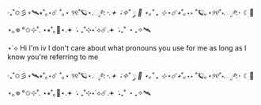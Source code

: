 ‧₊˚✩彡⋆🛰️⭒˚｡⋆☄️ ˚｡⋆
୨୧˚🪐⋆.ೃ࿔*:･.𖥔 ݁ ˖✧˚ ༘ 🌌 ⋆｡˚
₊ ⊹⋆☄️⭒˚｡⋆⋆ ˚🪐｡⋆୨୧˚⋆.ೃ࿔*:･
☾🌌⋆｡𖦹 °✩⊹˚. ⋆⭒˚｡🚀⋆.𖥔 ݁ ˖
₊˚⊹⋆˙⟡☄️.𖥔 ݁ ˖₊˚ ・₊✧🛰️

⋆˙⟡ Hi I'm iv 
I don't care about what pronouns you use for me as long as I know you're referring to me


‧₊˚✩彡⋆🛰️⭒˚｡⋆☄️ ˚｡⋆
୨୧˚🪐⋆.ೃ࿔*:･.𖥔 ݁ ˖✧˚ ༘ 🌌 ⋆｡˚
₊ ⊹⋆☄️⭒˚｡⋆⋆ ˚🪐｡⋆୨୧˚⋆.ೃ࿔*:･
☾🌌⋆｡𖦹 °✩⊹˚. ⋆⭒˚｡🚀⋆.𖥔 ݁ ˖
₊˚⊹⋆˙⟡☄️.𖥔 ݁ ˖₊˚ ・₊✧🛰️

